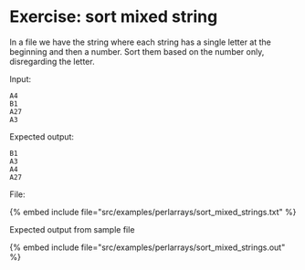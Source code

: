 # Exercise: sort mixed string

In a file we have the string where each string has
a single letter at the beginning and then a number.
Sort them based on the number only, disregarding the letter.

Input:


```
A4
B1
A27
A3
```

Expected output:


```
B1
A3
A4
A27
```

File:


{% embed include file="src/examples/perlarrays/sort_mixed_strings.txt" %}

Expected output from sample file

{% embed include file="src/examples/perlarrays/sort_mixed_strings.out" %}

